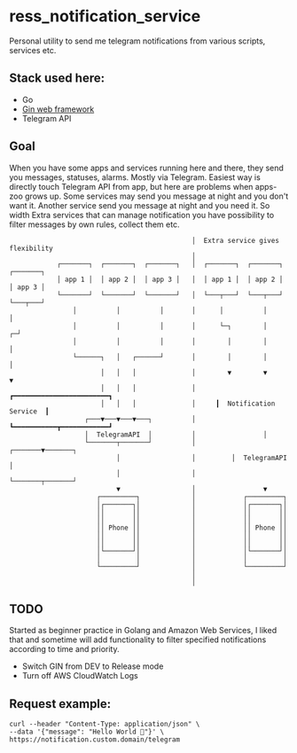 # ress_notification_service

Personal utility to send me telegram notifications from various scripts, services etc.

## Stack used here:
- Go
- [Gin web framework](https://github.com/gin-gonic/gin)
- Telegram API

## Goal

When you have some apps and services running here and there, they send you messages, statuses, alarms. Mostly via Telegram. Easiest way is directly touch Telegram API from app, but here are problems when apps-zoo grows up. Some services may send you message at night and you don't want it. Another service send you message at night and you need it. So width Extra services that can manage notification you have possibility to filter messages by own rules, collect them etc.


                                                  │  Extra service gives flexibility   
                                                  │                                 
                ┌───────┐  ┌───────┐  ┌───────┐   │  ┌───────┐  ┌───────┐  ┌───────┐
                │ app 1 │  │ app 2 │  │ app 3 │   │  │ app 1 │  │ app 2 │  │ app 3 │
                └───────┘  └───────┘  └───────┘   │  └───┬───┘  └───┬───┘  └───┬───┘
                    │          │          │       │      │          │          │    
                    │          │          │       │      └─┐        │        ┌─┘    
                    │          │          │       │        │        │        │      
                    └──────┐   │   ┌──────┘       │        │        │        │      
                           │   │   │              │        ▼        ▼        ▼      
                           │   │   │              │     ┏━━━━━━━━━━━━━━━━━━━━━━━━┓  
                           │   │   │              │     ┃  Notification Service  ┃  
                       ┌───▼───▼───▼───┐          │     ┗━━━━━━━━━━━┳━━━━━━━━━━━━┛  
                       │  TelegramAPI  │          │                 │               
                       └───────┬───────┘          │         ┌───────▼───────┐       
                               │                  │         │  TelegramAPI  │       
                               │                  │         └───────┬───────┘       
                               ▼                  │                 ▼               
                          ┌─────────┐             │            ┌─────────┐          
                          │┌───────┐│             │            │┌───────┐│          
                          ││       ││             │            ││       ││          
                          ││       ││             │            ││       ││          
                          ││ Phone ││             │            ││ Phone ││          
                          ││       ││             │            ││       ││          
                          ││       ││             │            ││       ││          
                          │└───────┘│             │            │└───────┘│          
                          │         │             │            │         │          
                          └─────────┘             │            └─────────┘          
                                                  │                                 
                                                  │                                 


## TODO

Started as beginner practice in Golang and Amazon Web Services, I liked that and sometime will add functionality to filter specified notifications according to time and priority.

- Switch GIN from DEV to Release mode
- Turn off AWS CloudWatch Logs

## Request example:
    curl --header "Content-Type: application/json" \
    --data '{"message": "Hello World 🐶"}' \
    https://notification.custom.domain/telegram
